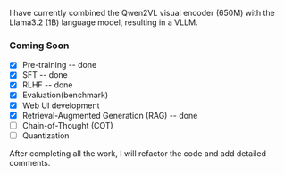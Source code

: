 I have currently combined the Qwen2VL visual encoder (650M) with the Llama3.2 (1B) language model, resulting in a VLLM.
### Coming Soon
- [x] Pre-training -- done
- [x] SFT -- done
- [x] RLHF -- done
- [x] Evaluation(benchmark)
- [x] Web UI development
- [x] Retrieval-Augmented Generation (RAG) -- done
- [ ] Chain-of-Thought (COT)
- [ ] Quantization

After completing all the work, I will refactor the code and add detailed comments.
